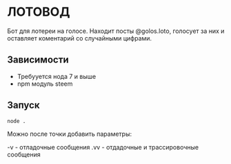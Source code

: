 # ЛОТОВОД

Бот для лотереи на голосе. Находит посты @golos.loto, голосует за них и оставляет коментарий со случайными цифрами. 

## Зависимости

* Требууется нода 7 и выше
* npm модуль steem

## Запуск

```
node .
```

Можно после точки добавить параметры:

-v - отладочные сообщения
.vv - отдадочные и трассировочные сообщения


